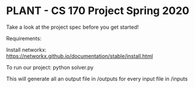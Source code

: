 # PLANT - CS 170 Project Spring 2020

Take a look at the project spec before you get started!

Requirements:

Install networkx: https://networkx.github.io/documentation/stable/install.html

To run our project: python solver.py

This will generate all an output file in /outputs for every input file in /inputs
